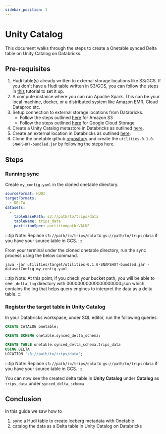 ```yaml
---
sidebar_position: 3
---
```


# Unity Catalog
This document walks through the steps to create a Onetable synced Delta table on Unity Catalog on Databricks.

## Pre-requisites
1. Hudi table(s) already written to external storage locations like S3/GCS.
   If you don't have a Hudi table written in S3/GCS,
   you can follow the steps in [this](https://link-to-how-to.md) tutorial to set it up.
2. A compute instance where you can run Apache Spark.
   This can be your local machine, docker, or a distributed system like Amazon EMR, Cloud Dataproc etc.
3. Setup connection to external storage locations from Databricks.
   * Follow the steps outlined [here](https://docs.databricks.com/en/storage/amazon-s3.html) for Amazon S3
   * Follow the steps outlined [here](https://docs.databricks.com/en/storage/gcs.html) for Google Cloud Storage
4. Create a Unity Catalog metastore in Databricks as outlined [here](https://docs.gcp.databricks.com/data-governance/unity-catalog/create-metastore.html#create-a-unity-catalog-metastore).
5. Create an external location in Databricks as outlined [here](https://github.com/onetable-io/onetable#onetable).
6. Clone the onetable github [repository](https://github.com/onetable-io/onetable) 
   and create the `utilities-0.1.0-SNAPSHOT-bundled.jar` by following the steps here.

## Steps

### Running sync
Create `my_config.yaml` in the cloned onetable directory.

```yaml md title="yaml"
sourceFormat: HUDI
targetFormats:
  - DELTA
datasets:
  -
    tableBasePath: s3://path/to/trips/data
    tableName: trips_data
    partitionSpec: partitionpath:VALUE
```
:::tip Note:
Replace `s3://path/to/trips/data` to `gs://path/to/trips/data` if you have your source table in GCS. 
:::

From your terminal under the cloned onetable directory, run the sync process using the below command.

```shell md title="shell"
java -jar utilities/target/utilities-0.1.0-SNAPSHOT-bundled.jar -datasetConfig my_config.yaml
```

:::tip Note: 
At this point, if you check your bucket path, you will be able to see `_delta_log` directory with 
00000000000000000000.json which contains the log that helps query engines to interpret the data as a delta table.
:::

### Register the target table in Unity Catalog 
In your Databricks workspace, under SQL editor, run the following queries.

```sql md title="SQL"
CREATE CATALOG onetable;

CREATE SCHEMA onetable.synced_delta_schema;

CREATE TABLE onetable.synced_delta_schema.trips_data
USING DELTA
LOCATION 's3://path/to/trips/data';
```
:::tip Note:
Replace `s3://path/to/trips/data` to `gs://path/to/trips/data` if you have your source table in GCS.
:::


You can now see the created delta table in **Unity Catalog** under **Catalog** as `trips_data` under
`synced_delta_schema`

## Conclusion
In this guide we saw how to 
1. sync a Hudi table to create Iceberg metadata with Onetable
2. catalog the data as a Delta table in Unity Catalog on Databricks
